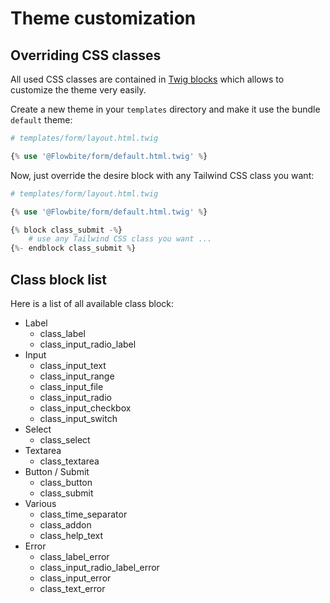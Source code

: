 # Theme customization

## Overriding CSS classes

All used CSS classes are contained in [Twig blocks](https://github.com/talesfromadev/flowbite-bundle/blob/main/templates/form/default.twig#L244) 
which allows to customize the theme very easily.

Create a new theme in your `templates` directory and make it use the bundle `default` theme: 

```php
# templates/form/layout.html.twig

{% use '@Flowbite/form/default.html.twig' %}
```

Now, just override the desire block with any Tailwind CSS class you want:

```php
# templates/form/layout.html.twig

{% use '@Flowbite/form/default.html.twig' %}

{% block class_submit -%}
    # use any Tailwind CSS class you want ...
{%- endblock class_submit %}
```

## Class block list

Here is a list of all available class block:

* Label
  * class_label
  * class_input_radio_label
* Input
  * class_input_text
  * class_input_range
  * class_input_file
  * class_input_radio
  * class_input_checkbox
  * class_input_switch
* Select
  * class_select
* Textarea
  * class_textarea
* Button / Submit
  * class_button
  * class_submit
* Various
  * class_time_separator
  * class_addon
  * class_help_text
* Error
  * class_label_error
  * class_input_radio_label_error
  * class_input_error
  * class_text_error
